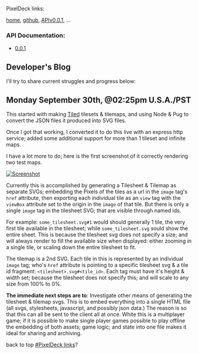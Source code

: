 <a name="top">PixelDeck links:</a>

[home](https://BadQuanta.github.io/pixeldeck/),
[github](https://github.com/BadQuanta/pixeldeck/),
[APIv0.0.1](https://badquanta.github.io/pixeldeck/pixeldeck/0.0.1/index.html),
 ...

### API Documentation:
* [0.0.1](./pixeldeck/0.0.1/index.html)

## Developer's Blog

I'll try to share current struggles and progress below:

## Monday September 30th, @02:25pm U.S.A./PST
This started with making [Tiled](https://www.mapeditor.org/) tilesets & tilemaps, and using Node & Pug to convert the JSON files it produced into SVG files.

Once I got that working, I converted it to do this live with an express http service; added some additional support for more than 1 tileset and infinite maps.

I have a lot more to do; here is the first screenshot of it correctly rendering two test maps.


[![Screenshot](https://badquanta.github.io/pixeldeck/imgs/Screenshot01.thumbnail.png "Screenshot" )](https://badquanta.github.io/pixeldeck/imgs/Screenshot01.png)

Currently this is accomplished by generating a Tilesheet & Tilemap as separate SVGs; embedding the Pixels of the tiles as a url in the `image` tag's `href` attribute, then exporting each individual tile as an `view` tag with the `viewBox` attribute set to the origin in the `image` of that tile.  But there is only a single `image` tag in the tilesheet SVG; that are visible through named ids.

For example: `some_tilesheet.svg#1`
would should generally 1 tile, the very first tile available in the tilesheet; while `some_tilesheet.svg` sould show the entire sheet.  This is because the tilesheet svg does not specify a size; and will always render to fill the available size when displayed: either zooming in a single tile, or scaling down the entire tilesheet to fit.

The tilemap is a 2nd SVG. Each tile in this is represented by an individual `image` tag; who's `href` attribute is pointing to a specific tilesheet svg & a tile id fragment: `<tilesheet>.svg#<tile_id>`.  Each tag must have it's height & width set; because the tilesheet does not specify this; and will scale to any size from 100% to 0%.


__The immediate next steps are to__: Investigate other means of generating the tilesheet & tilemap svgs.  This is to embed everything into a single HTML file (all  svgs, stylesheets, javascript, and possibly json data.)  The reason is so that this can all be sent to the client all at once.  White this is a multiplayer game; if it is possible to make single player games possible to play offline the embedding of both assets; game logic; and state into one file makes it ideal for  sharing and archiving.

back to top [#PixelDeck links](#top)?